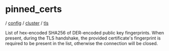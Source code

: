 # pinned_certs

/ [config](/ref/config/index.md) / [cluster](/ref/config/config/cluster/index.md) / [tls](/ref/config/config/cluster/tls/index.md)

List of hex-encoded SHA256 of DER-encoded public key fingerprints. When present, during the TLS handshake, the
provided certificate's fingerprint is required to be present in the list, otherwise the connection will be
closed.
